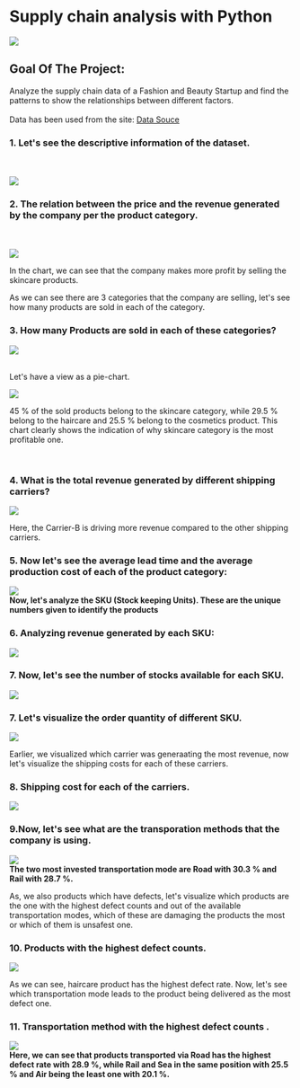 # Supply chain analysis with Python
 
<img src="./images/supply image.jpg">

## Goal Of The Project:
Analyze the supply chain data of a Fashion and Beauty Startup and find the patterns to show the relationships between different factors.
<br>
<br>
Data has been used from the site: 
<a href='https://statso.io/supply-chain-analysis-case-study/'>Data Souce</a>
<br>

<h3> 1. Let's see the descriptive information of the dataset. </h3>
<br>
<br>
<img src="./images/desc.png">

<h3>2. The relation between the price and the revenue generated by the company per the product category. </h3>
<br>
<br>
<img src="./images/priceandrevenue.png">
<p>In the chart, we can see that the company makes more profit by selling the skincare products. </p>
<p> As we can see there are 3 categories that the company are selling, let's see how many products are sold in each of the category. </p>
<h3> 3. How many Products are sold in each of these categories? </h3>
<img src="./images/category.png">
<br>
<br>
<p> Let's have a view as a pie-chart. </p>
<img src="./images/categorypie.png">
<p>45 % of the sold products belong to the skincare category, while 29.5 % belong to the haircare and 25.5 % belong to the cosmetics product. This chart clearly shows the indication of why skincare category is the most profitable one. </p>
<br>
<h3>4. What is the total revenue generated by different shipping carriers?</h3>
<img src="./images/revenuepercarrier.png">
<p>Here, the Carrier-B is driving more revenue compared to the other shipping carriers.</p>

<h3>5. Now let's see the average lead time and the average production cost of each of the product category:</h3>
<img src="./images/leadtimevscost.png">
<br>
<b>
Now, let's analyze the SKU (Stock keeping Units). These are the unique numbers given to identify the products </b>

<br>
<h3>6. Analyzing revenue generated by each SKU:</h3>
<img src="./images/SKUrevenue.png">
<br>
<h3>7. Now, let's see the number of stocks available for each SKU. </h3>
<img src="./images/sku.png">
<br>
<h3>7. Let's visualize the order quantity of different SKU. </h3>
<img src="./images/skuorder.png">
<br>
<p>Earlier, we visualized which carrier was generaating the most revenue, now let's visualize the shipping costs for each of these carriers. </p>
<h3>8. Shipping cost for each of the carriers. </h3>
<img src="./images/shipping.png">
<br>
<h3>9.Now, let's see what are the transporation methods that the company is using. </h3>
<img src="./images/transportationmode.png">
<br>
<b>The two most invested transportation mode are Road with 30.3 % and Rail with 28.7 %.</b>
<p>As, we also products which have defects, let's visualize
which products are the one with the highest defect counts and out of the available transportation modes, which of these are damaging the products the most or which of them is unsafest one.</p>
<h3>10. Products with the highest defect counts.</h3>
<img src="./images/defect.png">
<br>
<p>As we can see, haircare product has the highest defect rate. Now, let's see which transportation mode leads to the product being delivered as the most defect one.</p>
<h3>11. Transportation method with the highest defect counts .</h3>
<img src="./images/transdefect.png">
<br>
<b>Here, we can see that products transported via Road has the highest defect rate with 28.9 %, while Rail and Sea in the same position with 25.5 % and Air being the least one with 20.1 %. </b>